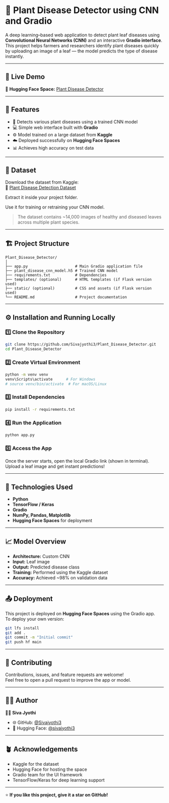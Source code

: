 # 🌿 Plant Disease Detector using CNN and Gradio

A deep learning–based web application to detect plant leaf diseases using **Convolutional Neural Networks (CNN)** and an interactive **Gradio interface**.  
This project helps farmers and researchers identify plant diseases quickly by uploading an image of a leaf — the model predicts the type of disease instantly.

---

## 🚀 Live Demo  
🔗 **Hugging Face Space:** [Plant Disease Detector](https://huggingface.co/spaces/sivajyothi3/Plant_Disease_Detector)

---

## 🧠 Features

- 🌱 Detects various plant diseases using a trained CNN model  
- 💻 Simple web interface built with **Gradio**  
- ⚙️ Model trained on a large dataset from **Kaggle**  
- ☁️ Deployed successfully on **Hugging Face Spaces**  
- 📊 Achieves high accuracy on test data  

---

## 📂 Dataset

Download the dataset from Kaggle:  
🔗 [Plant Disease Detection Dataset](https://www.kaggle.com/sumanismcse/plant-disease-detection-using-keras)

Extract it inside your project folder.

Use it for training or retraining your CNN model.

> The dataset contains ~14,000 images of healthy and diseased leaves across multiple plant species.

---

## 🏗️ Project Structure

```
Plant_Disease_Detector/
│
├── app.py                     # Main Gradio application file
├── plant_disease_cnn_model.h5 # Trained CNN model
├── requirements.txt           # Dependencies
├── templates/ (optional)      # HTML templates (if Flask version used)
├── static/ (optional)         # CSS and assets (if Flask version used)
└── README.md                  # Project documentation
```

---

## ⚙️ Installation and Running Locally

### 1️⃣ Clone the Repository
```bash
git clone https://github.com/Sivajyothi3/Plant_Disease_Detector.git
cd Plant_Disease_Detector
```

### 2️⃣ Create Virtual Environment
```bash
python -m venv venv
venv\Scripts\activate      # For Windows
# source venv/bin/activate  # For macOS/Linux
```

### 3️⃣ Install Dependencies
```bash
pip install -r requirements.txt
```

### 4️⃣ Run the Application
```bash
python app.py
```

### 5️⃣ Access the App  
Once the server starts, open the local Gradio link (shown in terminal).  
Upload a leaf image and get instant predictions!

---

## 🧩 Technologies Used

- **Python**
- **TensorFlow / Keras**
- **Gradio**
- **NumPy, Pandas, Matplotlib**
- **Hugging Face Spaces** for deployment

---

## 📈 Model Overview

- **Architecture:** Custom CNN  
- **Input:** Leaf image  
- **Output:** Predicted disease class  
- **Training:** Performed using the Kaggle dataset  
- **Accuracy:** Achieved ~98% on validation data  

---

## 📤 Deployment

This project is deployed on **Hugging Face Spaces** using the Gradio app.  
To deploy your own version:

```bash
git lfs install
git add .
git commit -m "Initial commit"
git push hf main
```

---

## 🤝 Contributing

Contributions, issues, and feature requests are welcome!  
Feel free to open a pull request to improve the app or model.

---

## 🧑‍💻 Author

👩‍💻 **Siva Jyothi**  
- 🌐 GitHub: [@Sivajyothi3](https://github.com/Sivajyothi3)  
- 🤗 Hugging Face: [@sivajyothi3](https://huggingface.co/sivajyothi3)

---

## 🪴 Acknowledgements

- Kaggle for the dataset  
- Hugging Face for hosting the space  
- Gradio team for the UI framework  
- TensorFlow/Keras for deep learning support  

---

⭐ **If you like this project, give it a star on GitHub!**

